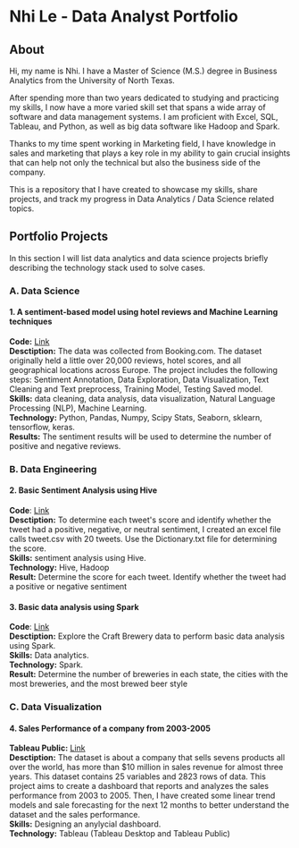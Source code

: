 # Nhi Le - Data Analyst Portfolio

## About

Hi, my name is Nhi. I have a Master of Science (M.S.) degree in Business Analytics from the University of North Texas.

After spending more than two years dedicated to studying and practicing my skills, I now have a more varied skill set that spans a wide array of software and data management systems. I am proficient with Excel, SQL, Tableau, and Python, as well as big data software like Hadoop and Spark.

Thanks to my time spent working in Marketing field, I have knowledge in sales and marketing that plays a key role in my ability to gain crucial insights that can help not only the technical but also the business side of the company.

This is a repository that I have created to showcase my skills, share projects, and track my progress in Data Analytics / Data Science related topics.

## Portfolio Projects

In this section I will list data analytics and data science projects briefly describing the technology stack used to solve cases.

### A. Data Science

#### 1. A sentiment-based model using hotel reviews and Machine Learning techniques
**Code:** [Link](https://github.com/nhile1014/project_code/blob/main/HotelReviewsSentimentAnalysis.ipynb)  
**Desctiption:** The data was collected from Booking.com. The dataset originally held a little over 20,000 reviews, hotel scores, and all geographical locations across Europe. The project includes the following steps: Sentiment Annotation, Data Exploration, Data Visualization, Text Cleaning and Text preprocess, Training Model, Testing Saved model.  
**Skills:** data cleaning, data analysis, data visualization, Natural Language Processing (NLP), Machine Learning.  
**Technology:** Python, Pandas, Numpy, Scipy Stats, Seaborn, sklearn, tensorflow, keras.   
**Results:** The sentiment results will be used to determine the number of positive and negative reviews.

### B. Data Engineering

#### 2. Basic Sentiment Analysis using Hive
**Code**: [Link](https://github.com/nhile1014/Basic-Sentiment-Analysis-using-Hive/blob/main/README.md)  
**Desctiption:** To determine each tweet's score and identify whether the tweet had a positive, negative, or neutral sentiment, I created an excel file calls tweet.csv with 20 tweets. Use the Dictionary.txt file for determining the score.  
**Skills:** sentiment analysis using Hive.   
**Technology:** Hive, Hadoop  
**Result:** Determine the score for each tweet. Identify whether the tweet had a positive or negative sentiment  

#### 3. Basic data analysis using Spark
**Code**: [Link](https://github.com/nhile1014/basic-data-analysis-using-Spark/blob/main/README.md)  
**Desctiption:** Explore the Craft Brewery data to perform basic data analysis using Spark.  
**Skills:** Data analytics.  
**Technology:** Spark.  
**Result:** Determine the number of breweries in each state, the cities with the most breweries, and the most brewed beer style  

### C. Data Visualization

#### 4. Sales Performance of a company from 2003-2005
**Tableau Public:** [Link](https://public.tableau.com/app/profile/nhi.thanh.yen.le/viz/finalproject_Nhi_Le/DASHBORAD)  
**Desctiption:** The dataset is about a company that sells sevens products all over the world, has more than $10 million in sales revenue for almost three years. This dataset contains 25 variables and 2823 rows of data. This project aims to create a dashboard that reports and analyzes the sales performance from 2003 to 2005. Then, I have created some linear trend models and sale forecasting for the next 12 months to better understand the dataset and the sales performance.  
**Skills:** Designing an anylycial dashboard.  
**Technology:** Tableau (Tableau Desktop and Tableau Public)  
